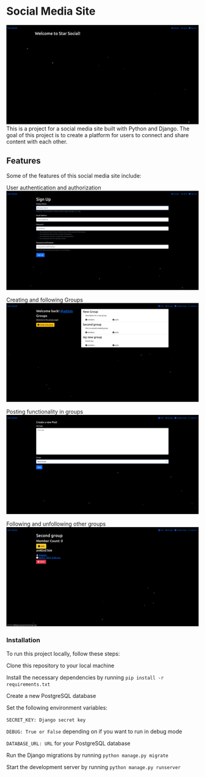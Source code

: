 # Social Media Site
![img_1.png](screenshots%2Fimg_1.png)
This is a project for a social media site built with Python and Django. The goal of this project is to create a platform
for users to connect and share content with each other.

## Features
Some of the features of this social media site include:

User authentication and authorization![img_2.png](screenshots%2Fimg_2.png)

Creating and following Groups![img_4.png](screenshots%2Fimg_4.png)

Posting functionality in groups![img_3.png](screenshots%2Fimg_3.png)

Following and unfollowing other groups![img_5.png](screenshots%2Fimg_5.png)



### Installation
To run this project locally, follow these steps:

Clone this repository to your local machine

Install the necessary dependencies by running `pip install -r requirements.txt`

Create a new PostgreSQL database

Set the following environment variables:

`SECRET_KEY: Django secret key`

`DEBUG: True or False` depending on if you want to run in debug mode

`DATABASE_URL: URL` for your PostgreSQL database

Run the Django migrations by running `python manage.py migrate`

Start the development server by running `python manage.py runserver`
